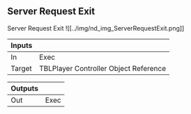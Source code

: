 ## Server Request Exit
Server Request Exit
![[../img/nd_img_ServerRequestExit.png]]

|Inputs||
|--|--|
| In | Exec |
| Target | TBLPlayer Controller Object Reference |

|Outputs||
|--|--|
| Out | Exec |
